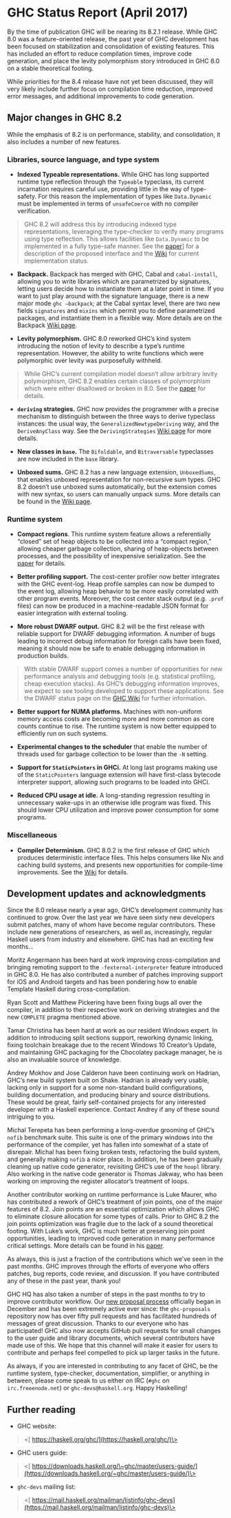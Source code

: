 # GHC Status Report (April 2017)



By the time of publication GHC will be nearing its 8.2.1
release. While GHC 8.0 was a feature-oriented release, the past year of
GHC development has been focused on stabilization and consolidation of
existing features. This has included an effort to reduce compilation
times, improve code generation, and place the levity polymorphism story
introduced in GHC 8.0 on a stable theoretical footing.



While priorities for the 8.4 release have not yet been discussed, they
will very likely include further focus on compilation time reduction,
improved error messages, and additional improvements to code generation.


## Major changes in GHC 8.2



While the emphasis of 8.2 is on performance, stability, and
consolidation, it also includes a number of new features.


### Libraries, source language, and type system


-   **Indexed Typeable representations.** While GHC has long supported runtime type reflection through the `Typeable` typeclass, its current incarnation requires careful use, providing little in the way of type-safety. For this reason the implementation of types like `Data.Dynamic` must be implemented in terms of `unsafeCoerce` with no compiler verification.

>
>
> GHC 8.2 will address this by introducing indexed type representations, leveraging the type-checker to verify many programs using type reflection. This allows facilities like `Data.Dynamic` to be implemented in a fully type-safe manner. See the [
> paper](https://research.microsoft.com/en-us/um/people/simonpj/papers/haskell-dynamic/)\] for a description of the proposed interface and the [
> Wiki](https://ghc.haskell.org/trac/ghc/wiki/Typeable/BenGamari) for current implementation status.
>
>

-   **Backpack.** Backpack has merged with GHC, Cabal and `cabal-install`, allowing you to write libraries which are parametrized by signatures, letting users decide how to instantiate them at a later point in time. If you want to just play around with the signature language, there is a new major mode `ghc –backpack`; at the Cabal syntax level, there are two new fields `signatures` and `mixins` which permit you to define parametrized packages, and instantiate them in a flexible way. More details are on the Backpack [Wiki page](backpack).

-   **Levity polymorphism.** GHC 8.0 reworked GHC’s kind system introducing the notion of levity to describe a type’s runtime representation. However, the ability to write functions which were polymorphic over levity was purposefully withheld.

>
>
> While GHC’s current compilation model doesn’t allow arbitrary levity polymorphism, GHC 8.2 enables certain classes of polymorphism which were either disallowed or broken in 8.0. See the [
> paper](https://www.microsoft.com/en-us/research/publication/levity-polymorphism/) for details.
>
>

-   **`deriving` strategies.** GHC now provides the programmer with a precise mechanism to distinguish between the three ways to derive typeclass instances: the usual way, the `GeneralizedNewtypeDeriving` way, and the `DeriveAnyClass` way. See the `DerivingStrategies` [
  Wiki page](https://ghc.haskell.org/trac/ghc/wiki/Commentary/Compiler/DerivingStrategies) for more details.

-   **New classes in `base`.** The `Bifoldable`, and `Bitraversable` typeclasses are now included in the `base` library.

-   **Unboxed sums.** GHC 8.2 has a new language extension, `UnboxedSums`, that enables unboxed representation for non-recursive sum types. GHC 8.2 doesn’t use unboxed sums automatically, but the extension comes with new syntax, so users can manually unpack sums. More details can be found in the [
  Wiki page](https://ghc.haskell.org/trac/ghc/wiki/UnpackedSumTypes).

### Runtime system


-   **Compact regions**. This runtime system feature allows a referentially “closed” set of heap objects to be collected into a “compact region,” allowing cheaper garbage collection, sharing of heap-objects between processes, and the possibility of inexpensive serialization. See the [
  paper](http://ezyang.com/papers/ezyang15-cnf.pdf) for details.

-   **Better profiling support.** The cost-center profiler now better integrates with the GHC event-log. Heap profile samples can now be dumped to the event log, allowing heap behavior to be more easily correlated with other program events. Moreover, the cost center stack output (e.g. `.prof` files) can now be produced in a machine-readable JSON format for easier integration with external tooling.

-   **More robust DWARF output.** GHC 8.2 will be the first release with reliable support for DWARF debugging information. A number of bugs leading to incorrect debug information for foreign calls have been fixed, meaning it should now be safe to enable debugging information in production builds.

>
>
> With stable DWARF support comes a number of opportunities for new performance analysis and debugging tools (e.g. statistical profiling, cheap execution stacks). As GHC’s debugging information improves, we expect to see tooling developed to support these applications. See the DWARF status page on the [
> GHC Wiki](https://ghc.haskell.org/trac/ghc/wiki/DWARF/Status) for further information.
>
>

-   **Better support for NUMA platforms.** Machines with non-uniform memory access costs are becoming more and more common as core counts continue to rise. The runtime system is now better equipped to efficiently run on such systems.

-   **Experimental changes to the scheduler** that enable the number of threads used for garbage collection to be lower than the `-N` setting.

-   **Support for `StaticPointers` in GHCi.** At long last programs making use of the `StaticPointers` language extension will have first-class bytecode interpreter support, allowing such programs to be loaded into GHCi.

-   **Reduced CPU usage at idle.** A long-standing regression resulting in unnecessary wake-ups in an otherwise idle program was fixed. This should lower CPU utilization and improve power consumption for some programs.

### Miscellaneous


-   **Compiler Determinism.** GHC 8.0.2 is the first release of GHC which produces deterministic interface files. This helps consumers like Nix and caching build systems, and presents new opportunities for compile-time improvements. See the [
  Wiki](https://ghc.haskell.org/trac/ghc/wiki/DeterministicBuilds) for details.

## Development updates and acknowledgments



Since the 8.0 release nearly a year ago, GHC’s development community has
continued to grow. Over the last year we have seen sixty new developers
submit patches, many of whom have become regular contributors. These
include new generations of researchers, as well as, increasingly,
regular Haskell users from industry and elsewhere. GHC has had an
exciting few months...



Moritz Angermann has been hard at work improving cross-compilation and
bringing remoting support to the `-fexternal-interpreter` feature
introduced in GHC 8.0. He has also contributed a number of patches
improving support for iOS and Android targets and has been pondering how
to enable Template Haskell during cross-compilation.



Ryan Scott and Matthew Pickering have been fixing bugs all over the
compiler, in addition to their respective work on deriving strategies
and the new `COMPLETE` pragma mentioned above.



Tamar Christina has been hard at work as our resident Windows expert. In
addition to introducing split sections support, reworking dynamic
linking, fixing toolchain breakage due to the recent Windows 10
Creator’s Update, and maintaining GHC packaging for the Chocolatey
package manager, he is also an invaluable source of knowledge.



Andrey Mokhov and Jose Calderon have been continuing work on Hadrian,
GHC’s new build system built on Shake. Hadrian is already very usable,
lacking only in support for a some non-standard build configurations,
building documentation, and producing binary and source distributions.
These would be great, fairly self-contained projects for any interested
developer with a Haskell experience. Contact Andrey if any of these
sound intriguing to you.



Michal Terepeta has been performing a long-overdue grooming of GHC’s
`nofib` benchmark suite. This suite is one of the primary windows into
the performance of the compiler, yet has fallen into somewhat of a state
of disrepair. Michal has been fixing broken tests, refactoring the build
system, and generally making `nofib` a nicer place. In addition, he has
been gradually cleaning up native code generator, revisiting GHC’s use
of the `hoopl` library. Also working in the native code generator is
Thomas Jakway, who has been working on improving the register
allocator’s treatment of loops.



Another contributor working on runtime performance is Luke Maurer, who
has contributed a rework of GHC’s treatment of join points, one of the
major features of 8.2. Join points are an essential optimization which
allows GHC to eliminate closure allocation for some types of calls.
Prior to GHC 8.2 the join points optimization was fragile due to the
lack of a sound theoretical footing. With Luke’s work, GHC is much
better at preserving join point opportunities, leading to improved code
generation in many performance critical settings. More details can be
found in his [
paper](https://www.microsoft.com/en-us/research/publication/compiling-without-continuations).



As always, this is just a fraction of the contributions which we’ve seen
in the past months. GHC improves through the efforts of everyone who
offers patches, bug reports, code review, and discussion. If you have
contributed any of these in the past year, thank you!



GHC HQ has also taken a number of steps in the past months to try to
improve contributor workflow. Our [
new proposal process](https://github.com/ghc-proposals/ghc-proposals) officially
began in December and has been extremely active ever since: the
`ghc-proposals` repository now has over fifty pull requests and has
facilitated hundreds of messages of great discussion. Thanks to our
everyone who has participated! GHC also now accepts GitHub pull requests
for small changes to the user guide and library documents, which several
contributors have made use of this. We hope that this channel will make
it easier for users to contribute and perhaps feel compelled to pick up
larger tasks in the future.



As always, if you are interested in contributing to any facet of GHC, be
the runtime system, type-checker, documentation, simplifier, or anything
in between, please come speak to us either on IRC (`#ghc` on
`irc.freeenode.net`) or `ghc-devs@haskell.org`. Happy Haskelling!


## Further reading


-   GHC website:

>
>
> \<[ https://haskell.org/ghc/](https://haskell.org/ghc/)\>
>
>

-   GHC users guide:

>
>
> \<[
> https://downloads.haskell.org/\~ghc/master/users-guide/](https://downloads.haskell.org/~ghc/master/users-guide/)\>
>
>

-   `ghc-devs` mailing list:

>
>
> \<[
> https://mail.haskell.org/mailman/listinfo/ghc-devs](https://mail.haskell.org/mailman/listinfo/ghc-devs)\>
>
>

